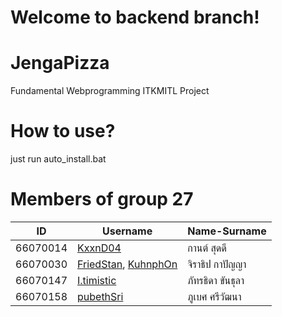# Welcome to backend branch!

# JengaPizza
Fundamental Webprogramming ITKMITL Project

# How to use?
just run auto_install.bat

# Members of group 27
|ID|Username|Name-Surname|
|--|--------|------------|
|66070014|[KxxnD04](https://github.com/kxxnD04)|กานต์ สุดดี|
|66070030|[FriedStan](https://github.com/FriedStan), [KuhnphOn](https://github.com/KuhnphOn)|จิราธิป กาปัญญา|
|66070147|[I.timistic](https://github.com/Itimistic)|ภัทรธิดา ขันธุลา|
|66070158|[pubethSri](https://github.com/pubethSri)|ภูเบศ ศรีวัฒนา|
